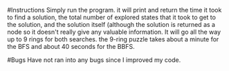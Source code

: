 #Instructions 
Simply run the program. it will print and return the time it took to find a solution, the total number of explored states that it took to get to the solution, and the solution itself (although the solution is returned as a node so it doesn't really give any valuable information. It will go all the way up to 9 rings for both searches. the 9-ring puzzle takes about a minute for the BFS and about 40 seconds for the BBFS.

#Bugs 
Have not ran into any bugs since I improved my code.
